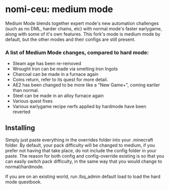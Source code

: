 # nomi-ceu: medium mode 

Medium Mode blends together expert mode's new automation challenges (such as no DML, harder chains, etc) with normal mode's faster earlygame, along with some of it's own features. This fork's mode is medium mode by default, but the other modes and their configs are still present.

### A list of Medium Mode changes, compared to hard mode:
- Steam age has been re-removed
- Wrought Iron can be made via smelting Iron Ingots
- Charcoal can be made in a furnace again
- Coins return, refer to its quest for more detail.
- AE2 has been changed to be more like a "New Game+", coming earlier than normal.
- Steel can be made in an alloy furnace again
- Various quest fixes
- Various earlygame recipe nerfs applied by hardmode have been reverted

## Installing
Simply just paste everything in the overrides folder into your .minecraft folder. By default, your pack difficulty will be changed to medium, if you prefer not having that take place, do not include the config folder in your paste. The reason for both config and config-override existing is so that you can easily switch pack difficulty, in the same way that you would change to normal/hardmode.

If you are on an existing world, run /bq_admin default load to load the hard mode questbook.
